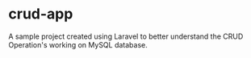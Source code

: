 # crud-app
A sample project created using Laravel to better understand the CRUD Operation's working on MySQL database.
